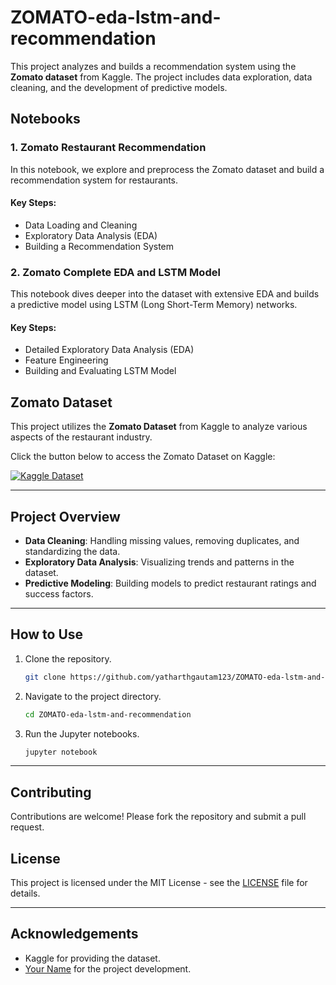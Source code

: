 # ZOMATO-eda-lstm-and-recommendation

This project analyzes and builds a recommendation system using the **Zomato dataset** from Kaggle. The project includes data exploration, data cleaning, and the development of predictive models.

## Notebooks

### 1. Zomato Restaurant Recommendation

In this notebook, we explore and preprocess the Zomato dataset and build a recommendation system for restaurants.

#### Key Steps:
- Data Loading and Cleaning
- Exploratory Data Analysis (EDA)
- Building a Recommendation System

### 2. Zomato Complete EDA and LSTM Model

This notebook dives deeper into the dataset with extensive EDA and builds a predictive model using LSTM (Long Short-Term Memory) networks.

#### Key Steps:
- Detailed Exploratory Data Analysis (EDA)
- Feature Engineering
- Building and Evaluating LSTM Model

## Zomato Dataset

This project utilizes the **Zomato Dataset** from Kaggle to analyze various aspects of the restaurant industry.

Click the button below to access the Zomato Dataset on Kaggle:

[![Kaggle Dataset](https://img.shields.io/badge/Kaggle-Zomato%20Dataset-blue?style=for-the-badge&logo=kaggle)](https://www.kaggle.com/datasets/yatharthgautam123789/zomato-dataset)

---

## Project Overview

* **Data Cleaning**: Handling missing values, removing duplicates, and standardizing the data.
* **Exploratory Data Analysis**: Visualizing trends and patterns in the dataset.
* **Predictive Modeling**: Building models to predict restaurant ratings and success factors.

---

## How to Use

1. Clone the repository.
    ```sh
    git clone https://github.com/yatharthgautam123/ZOMATO-eda-lstm-and-recommendation.git
    ```
2. Navigate to the project directory.
    ```sh
    cd ZOMATO-eda-lstm-and-recommendation
    ```
3. Run the Jupyter notebooks.
    ```sh
    jupyter notebook
    ```

---

## Contributing

Contributions are welcome! Please fork the repository and submit a pull request.

## License

This project is licensed under the MIT License - see the [LICENSE](LICENSE) file for details.

---

## Acknowledgements

* Kaggle for providing the dataset.
* [Your Name](https://github.com/your-username) for the project development.

